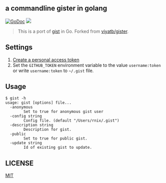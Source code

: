 a commandline gister in golang
---
[![GoDoc](https://godoc.org/github.com/gomatic/gister?status.svg)](https://godoc.org/github.com/gomatic/gister)
![](https://img.shields.io/github/issues/gomatic/gister.svg)

> This is a port of [gist](https://github.com/defunkt/gist) in Go.
> Forked from [viyatb/gister](https://github.com/viyatb/gister).

## Settings

1. [Create a personal access token](https://github.com/settings/tokens/new)
1. Set the `GITHUB_TOKEN` environment variable to the value `username:token`
   or write `username:token` to `~/.gist` file.

## Usage

    $ gist -h
    usage: gist [options] file...
      -anonymous
            Set to true for anonymous gist user
      -config string
            Config file. (default "/Users/rnix/.gist")
      -description string
            Description for gist.
      -public
            Set to true for public gist.
      -update string
            Id of existing gist to update.

## LICENSE

[MIT](LICENSE.md)
